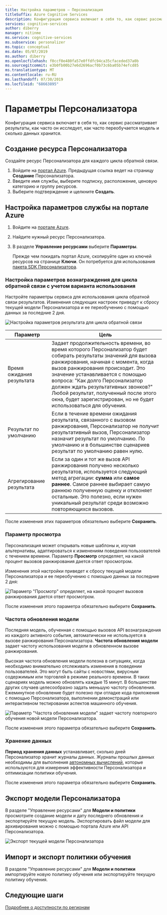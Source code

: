 ```yaml
---
title: Настройка параметров — Персонализация
titleSuffix: Azure Cognitive Services
description: Конфигурация сервиса включает в себя то, как сервис рассматривает результаты, как часто он исследует, как часто переобучается модель и сколько данных хранится.
services: cognitive-services
author: diberry
manager: nitinme
ms.service: cognitive-services
ms.subservice: personalizer
ms.topic: conceptual
ms.date: 05/07/2019
ms.author: diberry
ms.openlocfilehash: f0ccf0e480fa57e0ffdfc94ca35cfaceded37a0b
ms.sourcegitcommit: e3b0fb00b27e6d2696acf0b73c6ba05b74efcd85
ms.translationtype: MT
ms.contentlocale: ru-RU
ms.lasthandoff: 07/30/2019
ms.locfileid: "68663895"
---
```

# <a name="personalizer-settings"></a>Параметры Персонализатора

Конфигурация сервиса включает в себя то, как сервис рассматривает результаты, как часто он исследует, как часто переобучается модель и сколько данных хранится.

## <a name="create-personalizer-resource"></a>Создание ресурса Персонализатора

Создайте ресурс Персонализатора для каждого цикла обратной связи. 

1. Войдите на [портал Azure](https://ms.portal.azure.com/#create/Microsoft.CognitiveServicesPersonalizer). Предыдущая ссылка ведет на страницу **Создание** Персонализатора. 
1. Введите имя службы, выберите подписку, расположение, ценовую категорию и группу ресурсов.
1. Выберите подтверждение и щелкните **Создать**.

## <a name="configure-service-settings-in-the-azure-portal"></a>Настройка параметров службы на портале Azure

1. Войдите на [портале Azure](https://ms.portal.azure.com/#create/Microsoft.CognitiveServicesPersonalizer).
1. Найдите нужный ресурс Персонализатора. 
1. В разделе **Управление ресурсами** выберите **Параметры**.

    Прежде чем покидать портал Azure, скопируйте один из ключей ресурсов на странице **Ключи**. Он потребуется для использования [пакета SDK Персонализатора](https://docs.microsoft.com/dotnet/api/microsoft.azure.cognitiveservices.personalizer).

### <a name="configure-reward-settings-for-the-feedback-loop-based-on-use-case"></a>Настройка параметров вознаграждения для цикла обратной связи с учетом варианта использования

Настройте параметры сервиса для использования цикла обратной связи результатов. Изменения следующих настроек приведут к сбросу текущей модели Персонализатора и ее переобучению с помощью данных за последние 2 дня.

![Настройка параметров результата для цикла обратной связи](media/settings/configure-model-reward-settings.png)

|Параметр|Цель|
|--|--|
|Время ожидания результата|Задает продолжительность времени, во время которого Персонализатор будет собирать результаты значений для вызова ранжирования, начиная с момента, когда вызов ранжирования происходит. Это значение устанавливается с помощью вопроса: "Как долго Персонализатор должен ждать результативных звонков?" Любой результат, полученный после этого окна, будет зарегистрирован, но не будет использоваться для обучения.|
|Результат по умолчанию|Если в течение времени ожидания результата, связанного с вызовом ранжирования, Персонализатор не получит результативный вызов, Персонализатор назначит результат по умолчанию. По умолчанию и в большинстве сценариев результат по умолчанию равен нулю.|
|Агрегирование результата|Если за один и тот же вызов API ранжирования получено несколько результатов, используется следующий метод агрегации: **сумма** или **самое раннее**. Самое раннее выбирает самую раннюю полученную оценку и отклоняет остальные. Это полезно, если нужен уникальный результат среди возможно повторяющихся вызовов. |

После изменения этих параметров обязательно выберите **Сохранить**.

### <a name="exploration-setting"></a>Параметр просмотра 

Персонализация может открывать новые шаблоны и, изучая альтернативы, адаптироваться к изменениям поведения пользователей с течением времени. Параметр **Просмотр** определяет, на какой процент вызовов ранжирования дается ответ просмотром. 

Изменения этой настройки приведет к сбросу текущей модели Персонализатора и ее переобучению с помощью данных за последние 2 дня:

![Параметр "Просмотр" определяет, на какой процент вызовов ранжирования дается ответ просмотром.](media/settings/configure-exploration-setting.png)

После изменения этого параметра обязательно выберите **Сохранить**.

### <a name="model-update-frequency"></a>Частота обновления модели

Последняя модель, обученная с помощью вызовов API вознаграждения из каждого активного события, автоматически не используется в вызове ранжирования Персонализатора. **Частота обновления модели** задает частоту использования модели в обновленном вызове ранжирования. 

Высокая частота обновления модели полезна в ситуациях, когда необходимо внимательно отслеживать изменения в поведении пользователей. Это могут быть сайты с новостями, вирусным содержимым или торговлей в режиме реального времени. В таких сценариях модель можно обновлять каждые 15 минут. В большинстве других случаев целесообразно задать меньшую частоту обновления. Ежеминутное обновление будет полезно при отладке кода приложения с помощью Персонализатора, выполнении демонстраций или интерактивном тестировании аспектов машинного обучения.

![Параметр "Частота обновления модели" задает частоту повторного обучения новой модели Персонализатора.](media/settings/configure-model-update-frequency-settings.png)

После изменения этого параметра обязательно выберите **Сохранить**.

### <a name="data-retention"></a>Хранение данных

**Период хранения данных** устанавливает, сколько дней Персонализатор хранит журналы данных. Журналы прошлых данных необходимы для выполнения [автономных вычислений](concepts-offline-evaluation.md), которые используются для измерения эффективности Персонализатора и оптимизации политики обучения.

После изменения этого параметра обязательно выберите **Сохранить**.

## <a name="export-the-personalizer-model"></a>Экспорт модели Персонализатора

В разделе "Управление ресурсами" для **Модели и политики** просмотрите создание модели и дату последнего обновления и экспортируйте текущую модель. Экспортировать файл модели для архивирования можно с помощью портала Azure или API Персонализатора. 

![Экспорт текущей модели Персонализатора](media/settings/export-current-personalizer-model.png)

## <a name="import-and-export-learning-policy"></a>Импорт и экспорт политики обучения

В разделе "Управление ресурсами" для **Модели и политики** импортируйте новую политику обучения или экспортируйте текущую политику обучения.

## <a name="next-steps"></a>Следующие шаги

<!--
[How to use the Personalizer container](https://go.microsoft.com/fwlink/?linkid=2083923&clcid=0x409)
-->
[Подробнее о доступности по регионам](https://azure.microsoft.com/global-infrastructure/services/?products=cognitive-services)
